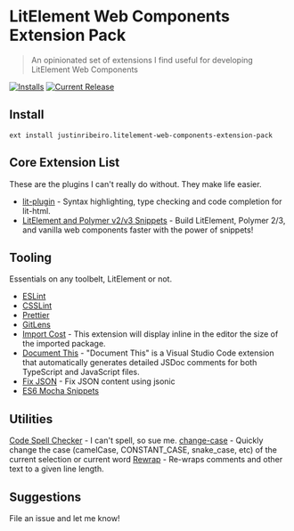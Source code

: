 # LitElement Web Components Extension Pack

> An opinionated set of extensions I find useful for developing LitElement Web
> Components

[![Installs](https://vsmarketplacebadge.apphb.com/installs-short/justinribeiro.litelement-web-components-extension-pack.svg?style=flat-square)](https://marketplace.visualstudio.com/items?itemName=justinribeiro.litelement-web-components-extension-pack) [![Current Release](https://vsmarketplacebadge.apphb.com/version/justinribeiro.litelement-web-components-extension-pack.svg?style=flat-square)](https://marketplace.visualstudio.com/items?itemName=justinribeiro.litelement-web-components-extension-pack)

## Install
```
ext install justinribeiro.litelement-web-components-extension-pack
```

## Core Extension List

These are the plugins I can't really do without. They make life easier.

- [lit-plugin](https://marketplace.visualstudio.com/items?itemName=runem.lit-plugin) - Syntax highlighting, type checking and code completion for lit-html.
- [LitElement and Polymer v2/v3 Snippets](https://marketplace.visualstudio.com/items?itemName=justinribeiro.Polymer2Snippets) - Build LitElement, Polymer 2/3, and vanilla web components faster with the power of snippets!

## Tooling

Essentials on any toolbelt, LitElement or not.

- [ESLint](https://marketplace.visualstudio.com/items?itemName=dbaeumer.vscode-eslint)
- [CSSLint](https://marketplace.visualstudio.com/items?itemName=raymondcamden.csslint)
- [Prettier](https://marketplace.visualstudio.com/items?itemName=esbenp.prettier-vscode)
- [GitLens](https://marketplace.visualstudio.com/items?itemName=eamodio.gitlens)
- [Import Cost](https://marketplace.visualstudio.com/items?itemName=wix.vscode-import-cost) - This extension will display inline in the editor the size of the imported package.
- [Document This](https://marketplace.visualstudio.com/items?itemName=joelday.docthis) - "Document This" is a Visual Studio Code extension that automatically generates detailed JSDoc comments for both TypeScript and JavaScript files.
- [Fix JSON](https://marketplace.visualstudio.com/items?itemName=oliversturm.fix-json) - Fix JSON content using jsonic
- [ES6 Mocha Snippets](https://marketplace.visualstudio.com/items?itemName=spoonscen.es6-mocha-snippets)

## Utilities

[Code Spell Checker](https://marketplace.visualstudio.com/items?itemName=streetsidesoftware.code-spell-checker) - I can't spell, so sue me.
[change-case](https://marketplace.visualstudio.com/items?itemName=wmaurer.change-case) - Quickly change the case (camelCase, CONSTANT_CASE, snake_case, etc) of the current selection or current word
[Rewrap](https://marketplace.visualstudio.com/items?itemName=stkb.rewrap) - Re-wraps comments and other text to a given line length.

## Suggestions

File an issue and let me know!
